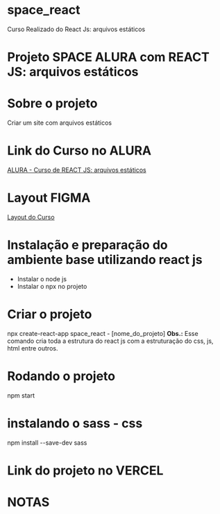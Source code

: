 # space_react
Curso Realizado do React Js: arquivos estáticos

# Projeto SPACE ALURA com REACT JS: arquivos estáticos

# Sobre o projeto
Criar um site com arquivos estáticos

# Link do Curso no ALURA
[ALURA - Curso de REACT JS: arquivos estáticos](https://www.figma.com/file/Y1W8HJHKqlUdDFeWi8e4cz/Alura-Space-%7C-React%3A-arquivos-est%C3%A1ticos?type=design&node-id=89-4)

# Layout FIGMA
[Layout do Curso](https://www.figma.com/file/Y1W8HJHKqlUdDFeWi8e4cz/Alura-Space-%7C-React%3A-arquivos-est%C3%A1ticos?type=design&node-id=89-4&t=nmxf3HKpKizA23O5-0) 

# Instalação e preparação do ambiente base utilizando react js
- Instalar o node js
- Instalar o npx no projeto 

# Criar o projeto
npx create-react-app space_react - [nome_do_projeto]
**Obs.:** Esse comando cria toda a estrutura do react js com a estruturação do css, js, html entre outros.

# Rodando o projeto
npm start

# instalando o sass - css
 npm install --save-dev sass


# Link do projeto no VERCEL


# NOTAS
